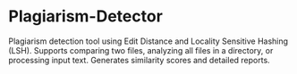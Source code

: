# Plagiarism-Detector
Plagiarism detection tool using Edit Distance and Locality Sensitive Hashing (LSH). Supports comparing two files, analyzing all files in a directory, or processing input text. Generates similarity scores and detailed reports.
